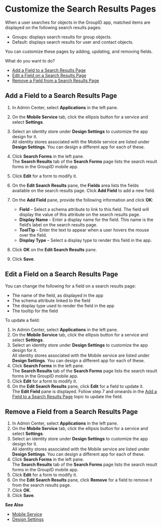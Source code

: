 # Customize the Search Results Pages

When a user searches for objects in the GroupID app, matched items are displayed on the following
search results pages:

- Groups: displays search results for group objects.
- Default: displays search results for user and contact objects.

You can customize these pages by adding, updating, and removing fields.

What do you want to do?

- [Add a Field to a Search Results Page](#add-a-field-to-a-search-results-page)
- [Edit a Field on a Search Results Page](#edit-a-field-on-a-search-results-page)
- [Remove a Field from a Search Results Page](#remove-a-field-from-a-search-results-page)

## Add a Field to a Search Results Page

1. In Admin Center, select **Applications** in the left pane.
2. On the **Mobile Service** tab, click the ellipsis button for a service and select **Settings**.
3. Select an identity store under **Design Settings** to customize the app design for it.  
   All identity stores associated with the Mobile service are listed under **Design Settings**. You
   can design a different app for each of these.
4. Click **Search Forms** in the left pane.  
   The **Search Results** tab of the **Search Forms** page lists the search result forms in the
   GroupID mobile app.
5. Click **Edit** for a form to modify it.
6. On the **Edit Search Results** pane, the **Fields** area lists the fields available on the search
   results page. Click **Add Field** to add a new field.
7. On the **Add Field** pane, provide the following information and click **OK**:

   - **Field** – Select a schema attribute to link to this field. The field will display the value
     of this attribute on the search results page.
   - **Display Name** – Enter a display name for the field. This name is the field’s label on the
     search results page.
   - **ToolTip** – Enter the text to appear when a user hovers the mouse over the field.
   - **Display Type** – Select a display type to render this field in the app.

8. Click **OK** on the **Edit Search Results** pane.
9. Click **Save**.

## Edit a Field on a Search Results Page

You can change the following for a field on a search results page:

- The name of the field, as displayed in the app
- The schema attribute linked to the field
- The display type used to render the field in the app
- The tooltip for the field

To update a field:

1. In Admin Center, select **Applications** in the left pane.
2. On the **Mobile Service** tab, click the ellipsis button for a service and select **Settings**.
3. Select an identity store under **Design Settings** to customize the app design for it.  
   All identity stores associated with the Mobile service are listed under **Design Settings**. You
   can design a different app for each of these.
4. Click **Search Forms** in the left pane.  
   The **Search Results** tab of the **Search Forms** page lists the search result forms in the
   GroupID mobile app.
5. Click **Edit** for a form to modify it.
6. On the **Edit Search Results** pane, click **Edit** for a field to update it.  
   The **Edit Field** pane is displayed. Follow step 7 and onwards in the
   [Add a Field to a Search Results Page](#add-a-field-to-a-search-results-page) topic to update the
   field.

## Remove a Field from a Search Results Page

1. In Admin Center, select **Applications** in the left pane.
2. On the **Mobile Service** tab, click the ellipsis button for a service and select **Settings**.
3. Select an identity store under **Design Settings** to customize the app design for it.  
   All identity stores associated with the Mobile service are listed under **Design Settings**. You
   can design a different app for each of these.
4. Click **Search Forms** in the left pane.  
   The **Search Results** tab of the **Search Forms** page lists the search result forms in the
   GroupID mobile app.
5. Click **Edit** for a form to modify it.
6. On the **Edit Search Results** pane, click **Remove** for a field to remove it from the search
   results page.
7. Click **OK**.
8. Click **Save**.

**See Also**

- [Mobile Service](/docs/directorymanager/11.0/directorymanager/admincenter/mobileservice/overview.md)
- [Design Settings](/docs/directorymanager/11.0/directorymanager/admincenter/mobileservice/design/overview.md)
